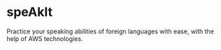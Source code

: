 # speAkIt
Practice your speaking abilities of foreign languages with ease, with the help of AWS technologies.
